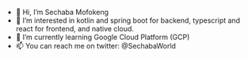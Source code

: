 - 👋 Hi, I’m Sechaba Mofokeng
- 👀 I’m interested in kotlin and spring boot for backend, typescript and react for frontend, and native cloud.
- 🌱 I’m currently learning Google Cloud Platform (GCP)
- 📫 You can reach me on twitter: @SechabaWorld
